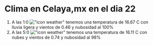 # Clima en Celaya,mx en el dia 22

1. A las 1:0 !["icon weather"](http://openweathermap.org/img/w/10n.png) tenemos una temperatura de 16.67 C con lluvia ligera y  vientos de 0.46 y nubosidad al 100%
1. A las 5:0 !["icon weather"](http://openweathermap.org/img/w/04n.png) tenemos una temperatura de 16.11 C con nubes y  vientos de 0.74 y nubosidad al 98%
